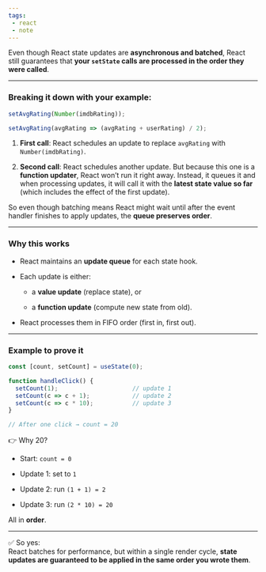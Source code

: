 ```yaml
---
tags: 
 - react
 - note
---
```


Even though React state updates are **asynchronous and batched**, React still guarantees that **your `setState` calls are processed in the order they were called**.

---

### Breaking it down with your example:

```js
setAvgRating(Number(imdbRating)); 

setAvgRating(avgRating => (avgRating + userRating) / 2);
```

1. **First call**: React schedules an update to replace `avgRating` with `Number(imdbRating)`.
    
2. **Second call**: React schedules another update. But because this one is a **function updater**, React won’t run it right away. Instead, it queues it and when processing updates, it will call it with the **latest state value so far** (which includes the effect of the first update).
    

So even though batching means React might wait until after the event handler finishes to apply updates, the **queue preserves order**.

---

### Why this works

- React maintains an **update queue** for each state hook.
    
- Each update is either:
    
    - a **value update** (replace state), or
        
    - a **function update** (compute new state from old).
        
- React processes them in FIFO order (first in, first out).
    

---

### Example to prove it

```js
const [count, setCount] = useState(0);

function handleClick() {
  setCount(1);                     // update 1
  setCount(c => c + 1);            // update 2
  setCount(c => c * 10);           // update 3
}

// After one click → count = 20
```

👉 Why 20?

- Start: `count = 0`
    
- Update 1: set to `1`
    
- Update 2: run `(1 + 1) = 2`
    
- Update 3: run `(2 * 10) = 20`
    

All in **order**.

---

✅ So yes:  
React batches for performance, but within a single render cycle, **state updates are guaranteed to be applied in the same order you wrote them**.